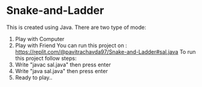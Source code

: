 # Snake-and-Ladder
This is created using Java.
There are two type of mode: 
   1. Play with Computer
   2. Play with Friend
You can run this project on : https://replit.com/@pavitrachavda97/Snake-and-Ladder#sal.java
To run this project follow steps:
   1. Write "javac sal.java" then press enter
   2. Write "java sal.java" then press enter
   3. Ready to play..

